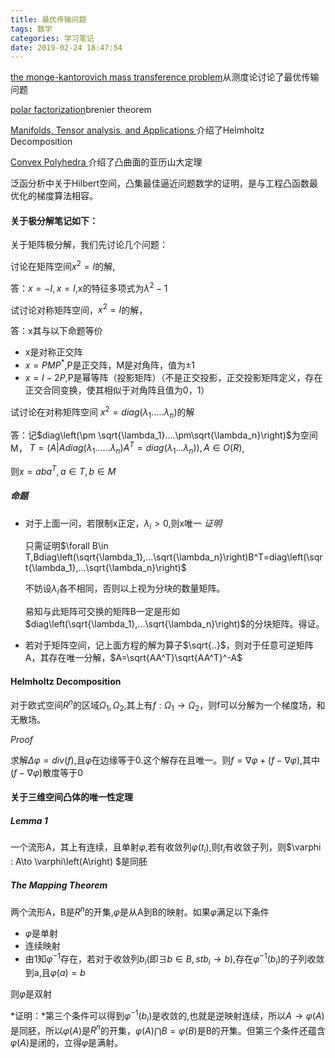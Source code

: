 ```yaml
---
title: 最优传输问题
tags: 数学
categories: 学习笔记
date: 2019-02-24 18:47:54
---
```


<script type="text/x-mathjax-config">
  MathJax.Hub.Config({tex2jax: {inlineMath: [['$','$'], ['\\(','\\)']]}});
</script>
<script type="text/javascript" async
  src="https://wujilingfeng.top/MathJax/MathJax.js?config=TeX-AMS_CHTML">
</script>


<!--more-->

[the monge-kantorovich mass transference problem](./themonge-kantrovich.pdf)从测度论讨论了最优传输问题

[polar factorization](./polarfactorization.pdf)brenier theorem

[Manifolds, Tensor analysis, and Applications ](./Manifolds.pdf)介绍了Helmholtz Decomposition

[Convex Polyhedra ](./ConvexPolyhedra.pdf)介绍了凸曲面的亚历山大定理

泛函分析中关于Hilbert空间，凸集最佳逼近问题数学的证明，是与工程凸函数最优化的梯度算法相容。

#### 关于极分解笔记如下：

关于矩阵极分解，我们先讨论几个问题：

讨论在矩阵空间$x^2=I$的解,

答：$x=-I,x=I,$x的特征多项式为$\lambda^2-1$

试讨论对称矩阵空间，$x^2=I$的解，

答：x其与以下命题等价

* x是对称正交阵
* $x=PMP^*$,P是正交阵，M是对角阵，值为$\pm 1$
* $x=I-2P$,P是幂等阵（投影矩阵）（不是正交投影，正交投影矩阵定义，存在正交合同变换，使其相似于对角阵且值为0，1）

试讨论在对称矩阵空间 $x^2=diag\left(\lambda_1.....\lambda_n\right)$的解

答：记$diag\left(\pm \sqrt{\lambda_1}....\pm\sqrt{\lambda_n}\right)$为空间M，
$T=\left(A|Adiag\left(\lambda_1......\lambda_n\right)A^T=diag\left(\lambda_1...\lambda_n\right)\right),A \in O\left(R\right)$,

则$x=aba^T,a\in T,b\in M$



##### 命题

* 对于上面一问，若限制x正定，$\lambda_i> 0$,则x唯一
  *证明*  

  只需证明$\forall B\in T,Bdiag\left(\sqrt{\lambda_1},...\sqrt{\lambda_n}\right)B^T=diag\left(\sqrt{\lambda_1},...\sqrt{\lambda_n}\right)$

  不妨设$\lambda_i$各不相同，否则以上视为分块的数量矩阵。

  易知与此矩阵可交换的矩阵B一定是形如$diag\left(\sqrt{\lambda_1},...\sqrt{\lambda_n}\right)$的分块矩阵。得证。

* 若对于矩阵空间，记上面方程的解为算子$\sqrt{..}$，则对于任意可逆矩阵A，其存在唯一分解，$A=\sqrt{AA^T}\sqrt{AA^T}^-A$

#### Helmholtz Decomposition

对于欧式空间$R^n$的区域$\Omega_1,\Omega_2$,其上有$f:\Omega_1\to\Omega_2$，则f可以分解为一个梯度场，和无散场。

*Proof*

求解$\Delta \varphi=div\left(f\right)$,且$\varphi$在边缘等于0.这个解存在且唯一。则$f=\nabla \varphi+\left(f-\nabla \varphi\right)$,其中$\left(f-\nabla \varphi\right)$散度等于0

#### 关于三维空间凸体的唯一性定理

##### Lemma 1

一个流形A，其上有连续，且单射$\varphi$,若有收敛列$\varphi\left(t_i\right),$则$t_i$有收敛子列，则$\varphi : A\to \varphi\left(A\right) $是同胚

##### The Mapping Theorem

两个流形A，B是$R^n$的开集,$\varphi$是从A到B的映射。如果$\varphi$满足以下条件

* $\varphi$是单射
* 连续映射
* 由1知$\varphi^{-1}$存在，若对于收敛列$b_i$(即$\exists b\in B,st b_i\to b$),存在$\varphi^{-1}\left(b_i\right)$的子列收敛到a,且$\varphi\left(a\right)=b$

则$\varphi$是双射

*证明：*第三个条件可以得到$\varphi^{-1}\left(b_i\right)$是收敛的,也就是逆映射连续，所以$A\to \varphi\left(A\right)$是同胚，所以$\varphi\left(A\right)$是$R^n$的开集，$\varphi\left(A\right)\bigcap B=\varphi\left(B\right)$是B的开集。但第三个条件还蕴含$\varphi\left(A\right)$是闭的，立得$\varphi$是满射。

